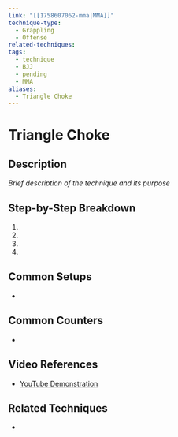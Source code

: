 ```yaml
---
link: "[[1758607062-mma|MMA]]"
technique-type:
  - Grappling
  - Offense
related-techniques:
tags:
  - technique
  - BJJ
  - pending
  - MMA
aliases:
  - Triangle Choke
---
```

# Triangle Choke

## Description
*Brief description of the technique and its purpose*

## Step-by-Step Breakdown
1. 
2. 
3. 
4. 

## Common Setups
- 

## Common Counters
- 

## Video References
- [YouTube Demonstration]()

## Related Techniques
- 